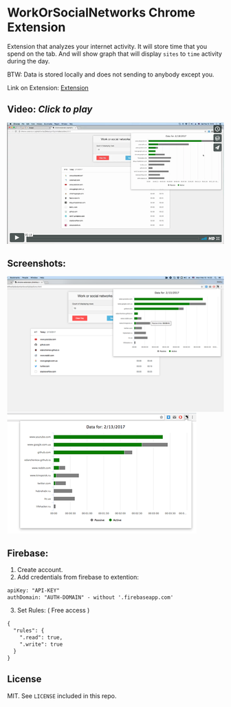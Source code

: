 # WorkOrSocialNetworks Chrome Extension

Extension that analyzes your internet activity.
It will store time that you spend on the tab. And will show graph that will display `sites` to `time` activity during the day.

BTW:
Data is stored locally and does not sending to anybody except you.

Link on Extension:
[Extension](https://chrome.google.com/webstore/detail/workorsocialnetworks/glmjefbehbpjijhdoplgenffgleknbdm?hl=en-US)

## Video: *Click to play*

[![Preview](https://raw.githubusercontent.com/DmytroVasin/workOrSocialNetworks/master/_readme/_preview.png)](https://player.vimeo.com/video/204693730?autoplay=1)


## Screenshots:
![Main Window](/chrome_store/1200x800%20screenshot.png)
![Main Window](/chrome_store/440x280%20screenshot.png)

## Firebase:

1. Create account.
2. Add credentials from firebase to extention:
```
apiKey: "API-KEY"
authDomain: "AUTH-DOMAIN" - without '.firebaseapp.com'
```

3. Set Rules: ( Free access )
```
{
  "rules": {
    ".read": true,
    ".write": true
  }
}
```


## License

MIT. See `LICENSE` included in this repo.
